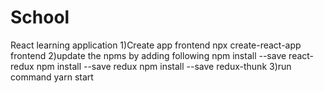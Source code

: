 # School
React learning application
1)Create app frontend
	npx create-react-app frontend
2)update the  npms by adding following
    npm install --save react-redux
    npm install --save redux
    npm install --save redux-thunk
3)run command yarn start